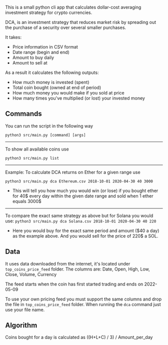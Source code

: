 This is a small python cli app that calculates dollar-cost averaging investment strategy for crypto currencies.

DCA, is an investment strategy that reduces market risk by spreading out the purchase of a security over several smaller purchases.

It takes:
* Price information in CSV format
* Date range (begin and end)
* Amount to buy daily
* Amount to sell at

As a result it calculates the following outputs:
* How much money is invested (spent)
* Total coin bought (owned at end of period)
* How much money you would make if you sold at price
* How many times you've multiplied (or lost) your invested money

## Commands

You can run the script in the following way

`python3 src/main.py [command] [args]`

-----

To show all available coins use

`python3 src/main.py list`

-----

Example: To calculate DCA returns on Ether for a given range use

`python3 src/main.py dca Ethereum.csv 2018-10-01 2020-04-30 40 3000`
- This will tell you how much you would win (or lose) if you bought ether for 40\$ every day within the given date range and sold when 1 ether equals 3000\$

-----

To compare the exact same strategy as above but for Solana you would use:
`python3 src/main.py dca Solana.csv 2018-10-01 2020-04-30 40 220`
- Here you would buy for the exact same period and amount (\$40 a day) as the example above. And you would sell for the price of 220\$ a SOL.

## Data

It uses data downloaded from the internet, it's located under `top_coins_price_feed` folder.
The columns are: Date, Open, High, Low, Close, Volume, Currency

The feed starts when the coin has first started trading and ends on 2022-05-09

To use your own pricing feed you must support the same columns and 
drop the file in `top_coins_price_feed` folder. When running the `dca` command
just use your file name.

## Algorithm 

Coins bought for a day is calculated as ((H+L+C) / 3) / Amount_per_day
